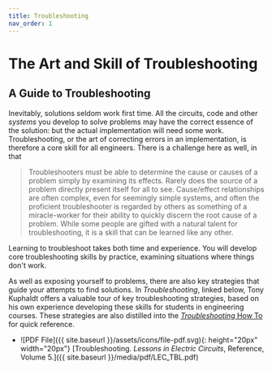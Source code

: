 ```yaml
---
title: Troubleshooting
nav_order: 1
---
```


# The Art and Skill of Troubleshooting

## A Guide to Troubleshooting

Inevitably, solutions seldom work first time. All the circuits, code and other _systems_ you develop to solve problems may have the correct essence of the solution: but the actual implementation will need some work. Troubleshooting, or the art of correcting errors in an implementation, is therefore a core skill for all engineers. There is a challenge here as well, in that

> Troubleshooters must be able to determine the cause or causes of a problem simply by examining its effects. Rarely does the source of a problem directly present itself for all to see. Cause/effect relationships are often complex, even for seemingly simple systems, and often the proficient troubleshooter is regarded by others as something of a miracle-worker for their ability to quickly discern the root cause of a problem. While some people are gifted with a natural talent for troubleshooting, it is a skill that can be learned like any other.

Learning to troubleshoot takes both time and experience. You will develop core troubleshooting skills by practice, examining situations where things don't work.

As well as exposing yourself to problems, there are also key strategies that guide your attempts to find solutions. In _Troubleshooting_, linked below, Tony Kuphaldt offers a valuable tour of key troubleshooting strategies, based on his own experience developing these skills for students in engineering courses. These strategies are also distilled into the [_Troubleshooting_ How To](/howto/trouble/index.html#troubleshooting) for quick reference.

* ![PDF File]({{ site.baseurl }}/assets/icons/file-pdf.svg){: height="20px" width="20px"} [Troubleshooting. _Lessons in Electric Circuits_, Reference, Volume 5.]({{ site.baseurl }}/media/pdf/LEC_TBL.pdf)
